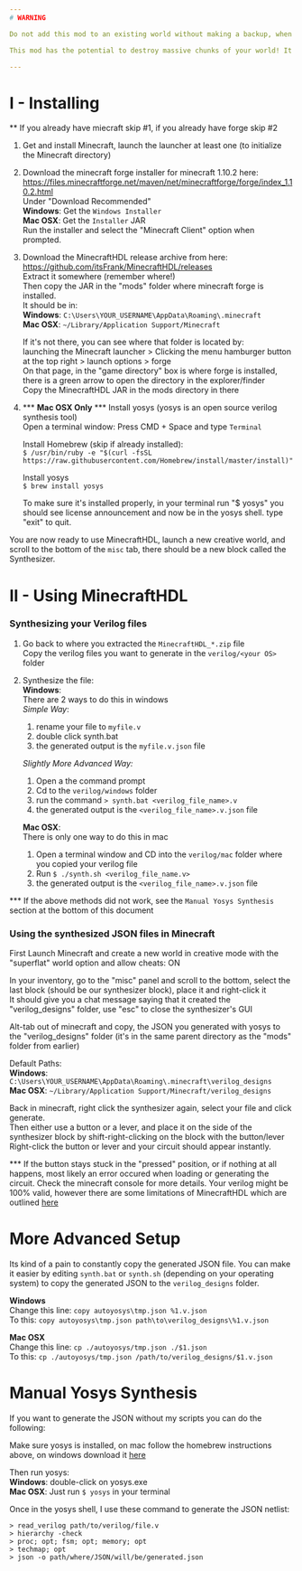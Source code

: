 ```yaml
---
# WARNING

Do not add this mod to an existing world without making a backup, when circuits are generated, the entire volume that the circuit will take up is deleted and there is no way to know the size of the generated circuit before having generated it once.

This mod has the potential to destroy massive chunks of your world! It is intended to be used in creative, superflat worlds that are dedicated specifically to this mod.

---
```

# I - Installing

** If you already have miecraft skip #1, if you already have forge skip #2

1. Get and install Minecraft, launch the launcher at least one (to initialize the Minecraft directory)

2. Download the minecraft forge installer for minecraft 1.10.2 here:   
    https://files.minecraftforge.net/maven/net/minecraftforge/forge/index_1.10.2.html  
    Under "Download Recommended"  
    **Windows**: Get the `Windows Installer`  
    **Mac OSX**: Get the `Installer` JAR  
    Run the installer and select the "Minecraft Client" option when prompted.  

3. Download the MinecraftHDL release archive from here:  
    https://github.com/itsFrank/MinecraftHDL/releases  
    Extract it somewhere (remember where!)  
    Then copy the JAR in the "mods" folder where minecraft forge is installed.  
    It should be in:  
    **Windows**: `C:\Users\YOUR_USERNAME\AppData\Roaming\.minecraft`  
    **Mac OSX**: `~/Library/Application Support/Minecraft`  

    If it's not there, you can see where that folder is located by:  
    launching the Minecraft launcher >  Clicking the menu hamburger button at the top right >   launch options > forge  
    On that page, in the "game directory" box is where forge is installed, there is a green arrow to open the directory in the explorer/finder  
    Copy the MinecraftHDL JAR in the mods directory in there  

4. *** **Mac OSX Only** *** Install yosys (yosys is an open source verilog synthesis tool)  
    Open a terminal window: Press CMD + Space and type `Terminal` 

    Install Homebrew (skip if already installed):  
    `$ /usr/bin/ruby -e "$(curl -fsSL https://raw.githubusercontent.com/Homebrew/install/master/install)"` 
    
    Install yosys  
    `$ brew install yosys`  
    
    To make sure it's installed properly, in your terminal run "$ yosys" you should see license announcement and now be in the yosys shell. type "exit" to quit.  


You are now ready to use MinecraftHDL, launch a new creative world, and scroll to the bottom of the `misc` tab, there should be a new block called the Synthesizer.

# II - Using MinecraftHDL

### Synthesizing your Verilog files

1. Go back to where you extracted the `MinecraftHDL_*.zip` file  
    Copy the verilog files you want to generate in the `verilog/<your OS>` folder

2. Synthesize the file:  
**Windows**:  
    There are 2 ways to do this in windows  
    *Simple Way*:  
    1. rename your file to `myfile.v`  
    2. double click synth.bat  
    3. the generated output is the `myfile.v.json` file  

    *Slightly More Advanced Way:*  
    1. Open a the command prompt  
    2. Cd to the `verilog/windows` folder  
    3. run the command `> synth.bat <verilog_file_name>.v`  
    4. the generated output is the `<verilog_file_name>.v.json` file  

    **Mac OSX**:  
    There is only one way to do this in mac  
    1. Open a terminal window and CD into the `verilog/mac` folder where you copied your verilog file
    2. Run `$ ./synth.sh <verilog_file_name.v>`
    3. the generated output is the `<verilog_file_name>.v.json` file
    
    
 *** If the above methods did not work, see the `Manual Yosys Synthesis` section at the bottom of this document 


### Using the synthesized JSON files in Minecraft

First Launch Minecraft and create a new world in creative mode with the "superflat" world option and allow cheats: ON

In your inventory, go to the "misc" panel and scroll to the bottom, select the last block (should be our synthesizer block), place it and right-click it  
It should give you a chat message saying that it created the "verilog_designs" folder, use "esc" to close the synthesizer's GUI


Alt-tab out of minecraft and copy, the JSON you generated with yosys to the "verilog_designs" folder (it's in the same parent directory as the "mods" folder from earlier)


Default Paths:  
**Windows**: `C:\Users\YOUR_USERNAME\AppData\Roaming\.minecraft\verilog_designs`  
**Mac OSX**: `~/Library/Application Support/Minecraft/verilog_designs`


Back in minecraft, right click the synthesizer again, select your file and click generate.  
Then either use a button or a lever, and place it on the side of the synthesizer block by shift-right-clicking on the block with the button/lever  
Right-click the button or lever and your circuit should appear instantly.

*** If the button stays stuck in the "pressed" position, or if nothing at all happens, most likely an error occured when loading or generating the circuit. Check the minecraft console for more details. Your verilog might be 100% valid, however there are some limitations of MinecraftHDL which are outlined [here]()

# More Advanced Setup

Its kind of a pain to constantly copy the generated JSON file. You can make it easier by editing `synth.bat` or `synth.sh` (depending on your operating system) to copy the generated JSON to the `verilog_designs` folder.


**Windows**  
Change this line: `copy autoyosys\tmp.json %1.v.json`  
To this: `copy autoyosys\tmp.json path\to\verilog_designs\%1.v.json`

**Mac OSX**  
Change this line: `cp ./autoyosys/tmp.json ./$1.json`  
To this: `cp ./autoyosys/tmp.json /path/to/verilog_designs/$1.v.json`


# Manual Yosys Synthesis

If you want to generate the JSON without my scripts you can do the following:


Make sure yosys is installed, on mac follow the homebrew instructions above, on windows download it [here](http://www.clifford.at/yosys/download.html)


Then run yosys:  
**Windows**: double-click on yosys.exe  
**Mac OSX**: Just run `$ yosys` in your terminal


Once in the yosys shell, I use these command to generate the JSON netlist:
```
> read_verilog path/to/verilog/file.v
> hierarchy -check
> proc; opt; fsm; opt; memory; opt
> techmap; opt
> json -o path/where/JSON/will/be/generated.json
```
